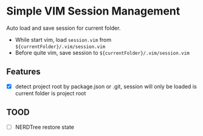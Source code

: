 # Simple VIM Session Management

Auto load and save session for current folder.

* While start vim, load `session.vim` from `${currentFolder}/.vim/session.vim`
* Before quite vim, save session to `${currentFolder}/.vim/session.vim`

## Features
* [X] detect project root by package.json or .git, session will only be loaded is current folder is project root

## TOOD
* [ ] NERDTree restore state

